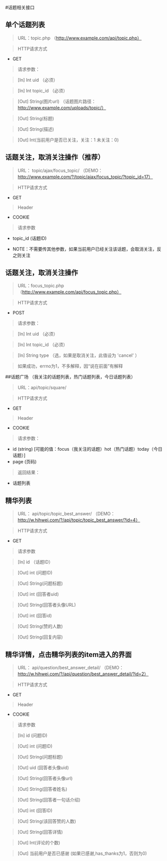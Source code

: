 #话题相关接口

## 单个话题列表

> URL：topic.php （http://www.example.com/api/topic.php）

> HTTP请求方式

- GET

> 请求参数：

> [In] Int uid （必须）

> [In] Int topic_id （必须）

> [Out] String(图片url) （话题图片路径：http://www.example.com/uploads/topic/）

> [Out] String(标题)

> [Out] String(描述)

> [Out] Int(当前用户是否已关注，关注：1  未关注：0)

## 话题关注，取消关注操作（推荐）

> URL： topic/ajax/focus_topic/  （DEMO：http://www.example.com/?/topic/ajax/focus_topic/?topic_id=17）

> HTTP请求方式

- GET

> Header

- COOKIE

> 请求参数 

- topic_id (话题ID)

- NOTE：不需要传其他参数，如果当前用户已经关注该话题，会取消关注，反之则关注

## 话题关注，取消关注操作

> URL：focus_topic.php （http://www.example.com/api/focus_topic.php）

> HTTP请求方式

- POST

> 请求参数：

> [In] Int uid （必须）

> [In] Int topic_id （必须）

> [In] String type （选，如果是取消关注，此值设为 'cancel' ）

> 如果成功，errno为1，不多解释，因“说在前面”有解释

##话题广场 （我关注的话题列表，热门话题列表，今日话题列表）

> URL：api/topic/square/

> HTTP请求方式

- GET

> Header

- COOKIE

> 请求参数：

- id (string) [可能的值：focus（我关注的话题）hot（热门话题）today（今日话题）]
- page (页码)

> 返回结果：

- 话题列表

## 精华列表 

> URL： api/topic/topic_best_answer/  （DEMO：http://w.hihwei.com/?/api/topic/topic_best_answer/?id=4）

> HTTP请求方式

- GET

> 请求参数 

> [In] id （话题ID）

> [Out] int (问题ID)

> [Out] String(问题标题)

> [Out] int (回答者uid)

> [Out] String(回答者头像URL)

> [Out] int (回答id)

> [Out] String(赞的人数)

> [Out] String(回复内容)

## 精华详情，点击精华列表的item进入的界面

> URL： api/question/best_answer_detail/  （DEMO：http://w.hihwei.com/?/api/question/best_answer_detail/?id=2）

> HTTP请求方式

- GET

> Header

- COOKIE

> 请求参数 

> [In] id (问题ID)

> [Out] int (问题ID)

> [Out] String(问题标题)

> [Out] uid (回答者头像uid)

> [Out] String(回答者头像url)

> [Out] String(回答者姓名)

> [Out] String(回答者一句话介绍)

> [Out] int (回答ID)

> [Out] String(该回答赞的人数)

> [Out] String(回答详情)

> [Out] Int(评论的个数)

> [Out] 当前用户是否已感谢 (如果已感谢,has_thanks为1，否则为0)
